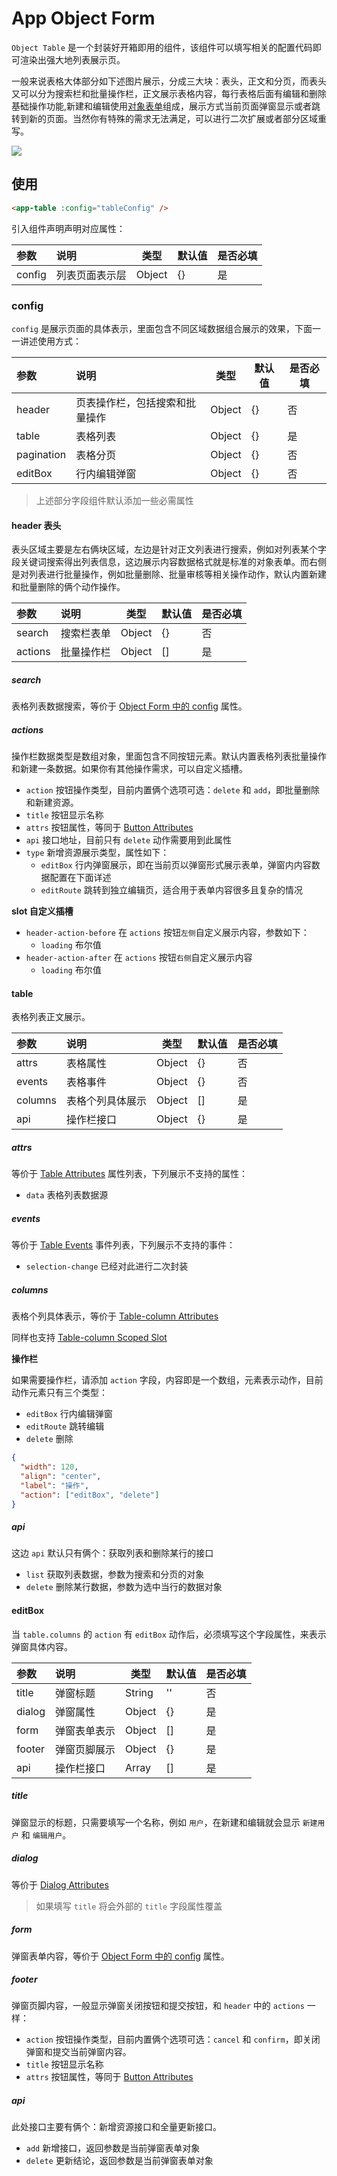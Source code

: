 # App Object Form

`Object Table` 是一个封装好开箱即用的组件，该组件可以填写相关的配置代码即可渲染出强大地列表展示页。

一般来说表格大体部分如下述图片展示，分成三大块：表头，正文和分页，而表头又可以分为搜索栏和批量操作栏，正文展示表格内容，每行表格后面有编辑和删除基础操作功能,新建和编辑使用[对象表单](./App%20Object%20Form.md)组成，展示方式当前页面弹窗显示或者跳转到新的页面。当然你有特殊的需求无法满足，可以进行二次扩展或者部分区域重写。

![](https://github.com/JaxsonWang/Vue3-Admin-Plus/raw/master/docs/images/image-1.png)

## 使用

```html
<app-table :config="tableConfig" />
```

引入组件声明声明对应属性：

| 参数    | 说明       | 类型   | 默认值 | 是否必填 |
| :------ | :--------- | ------ | ------ | -------- |
| config  | 列表页面表示层 | Object | {}     | 是       |

### config

`config` 是展示页面的具体表示，里面包含不同区域数据组合展示的效果，下面一一讲述使用方式：

| 参数      | 说明                             | 类型   | 默认值 | 是否必填 |
| :-------- | :------------------------------- | ------ | ------ | -------- |
| header    | 页表操作栏，包括搜索和批量操作 | Object | {}     | 否       |
| table     | 表格列表                   | Object  | {}     | 是       |
| pagination| 表格分页                   | Object  | {}     | 否       |
| editBox   | 行内编辑弹窗                | Object  | {}     | 否       |

> 上述部分字段组件默认添加一些必需属性

#### header 表头

表头区域主要是左右俩块区域，左边是针对正文列表进行搜索，例如对列表某个字段关键词搜索得出列表信息，这边展示内容数据格式就是标准的对象表单。而右侧是对列表进行批量操作，例如批量删除、批量审核等相关操作动作，默认内置新建和批量删除的俩个动作操作。

| 参数      | 说明                             | 类型   | 默认值 | 是否必填 |
| :-------- | :------------------------------- | ------ | ------ | -------- |
| search    | 搜索栏表单 | Object | {}     | 否       |
| actions   | 批量操作栏 | Object  | []     | 是       |

##### search

表格列表数据搜索，等价于 [Object Form 中的 config](https://github.com/JaxsonWang/Vue3-Admin-Plus/blob/master/docs/App%20Object%20Form.md#config) 属性。

##### actions

操作栏数据类型是数组对象，里面包含不同按钮元素。默认内置表格列表批量操作和新建一条数据。如果你有其他操作需求，可以自定义插槽。

- `action` 按钮操作类型，目前内置俩个选项可选：`delete` 和 `add`，即批量删除和新建资源。
- `title` 按钮显示名称
- `attrs` 按钮属性，等同于 [Button Attributes](https://element-plus.org/#/zh-CN/component/button#attributes)
- `api` 接口地址，目前只有 `delete` 动作需要用到此属性
- `type` 新增资源展示类型，属性如下：
  - `editBox` 行内弹窗展示，即在当前页以弹窗形式展示表单，弹窗内内容数据配置在下面详述
  - `editRoute` 跳转到独立编辑页，适合用于表单内容很多且复杂的情况
  

**slot 自定义插槽**

- `header-action-before` 在 `actions` 按钮`左侧`自定义展示内容，参数如下：
  - `loading` 布尔值
- `header-action-after` 在 `actions` 按钮`右侧`自定义展示内容
  - `loading` 布尔值
  
#### table

表格列表正文展示。

| 参数      | 说明                             | 类型   | 默认值 | 是否必填 |
| :-------- | :------------------------------- | ------ | ------ | -------- |
| attrs    | 表格属性 | Object | {}     | 否       |
| events    | 表格事件 | Object | {}     | 否       |
| columns   | 表格个列具体展示 | Object  | []     | 是       |
| api   | 操作栏接口 | Object  | {}     | 是       |

##### attrs

等价于 [Table Attributes](https://element-plus.org/#/zh-CN/component/table#table-attributes) 属性列表，下列展示不支持的属性：

- `data` 表格列表数据源

##### events

等价于 [Table Events](https://element-plus.org/#/zh-CN/component/table#table-events) 事件列表，下列展示不支持的事件：

- `selection-change` 已经对此进行二次封装

##### columns

表格个列具体表示，等价于 [Table-column Attributes](https://element-plus.org/#/zh-CN/component/table#table-column-attributes)

同样也支持 [Table-column Scoped Slot](https://element-plus.gitee.io/#/zh-CN/component/table#table-column-scoped-slot)

**操作栏**

如果需要操作栏，请添加 `action` 字段，内容即是一个数组，元素表示动作，目前动作元素只有三个类型：

- `editBox` 行内编辑弹窗
- `editRoute` 跳转编辑
- `delete` 删除

```json
{
  "width": 120,
  "align": "center",
  "label": "操作",
  "action": ["editBox", "delete"]
}
```

##### api

这边 `api` 默认只有俩个：获取列表和删除某行的接口

- `list` 获取列表数据，参数为搜索和分页的对象
- `delete` 删除某行数据，参数为选中当行的数据对象

#### editBox

当 `table.columns` 的 `action` 有 `editBox` 动作后，必须填写这个字段属性，来表示弹窗具体内容。

| 参数      | 说明                             | 类型   | 默认值 | 是否必填 |
| :-------- | :------------------------------- | ------ | ------ | -------- |
| title    | 弹窗标题 | String | ''     | 否       |
| dialog    | 弹窗属性 | Object | {}     | 是       |
| form   | 弹窗表单表示 | Object  | []     | 是       |
| footer   | 弹窗页脚展示 | Object  | {}     | 是       |
| api   | 操作栏接口 | Array  | []     | 是       |

##### title

弹窗显示的标题，只需要填写一个名称，例如 `用户`，在新建和编辑就会显示 `新建用户` 和 `编辑用户`。

##### dialog

等价于 [Dialog Attributes](https://element-plus.org/#/zh-CN/component/dialog#attributes)

> 如果填写 `title` 将会外部的 `title` 字段属性覆盖

##### form

弹窗表单内容，等价于 [Object Form 中的 config](https://github.com/JaxsonWang/Vue3-Admin-Plus/blob/master/docs/App%20Object%20Form.md#config) 属性。

##### footer

弹窗页脚内容，一般显示弹窗关闭按钮和提交按钮，和 `header` 中的 `actions` 一样：

- `action` 按钮操作类型，目前内置俩个选项可选：`cancel` 和 `confirm`，即关闭弹窗和提交当前弹窗内容。
- `title` 按钮显示名称
- `attrs` 按钮属性，等同于 [Button Attributes](https://element-plus.org/#/zh-CN/component/button#attributes)

##### api

此处接口主要有俩个：新增资源接口和全量更新接口。
- `add` 新增接口，返回参数是当前弹窗表单对象
- `delete` 更新结论，返回参数是当前弹窗表单对象